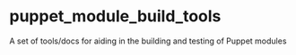 # puppet_module_build_tools
A set of tools/docs for aiding in the building and testing of Puppet modules
